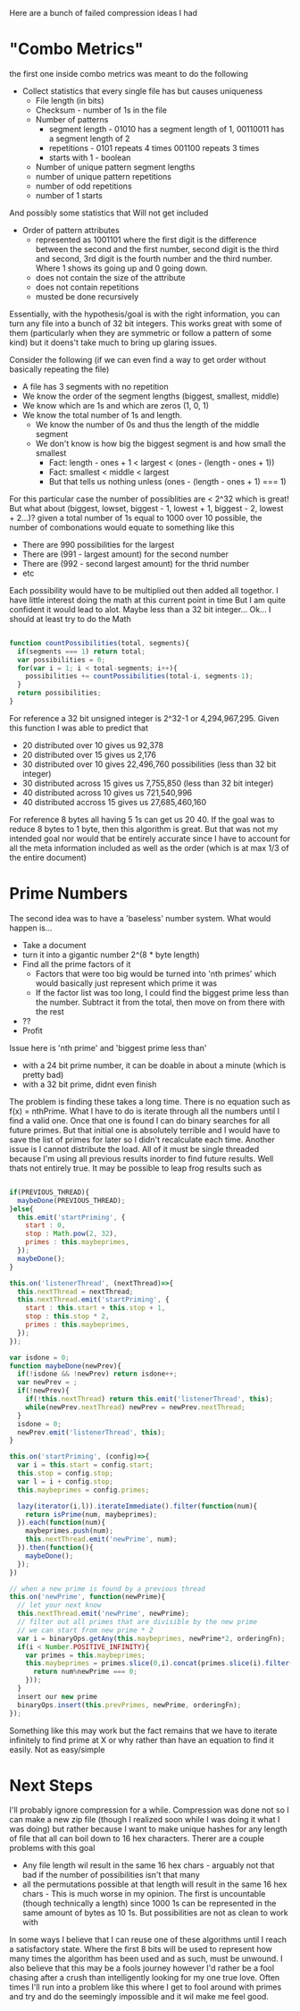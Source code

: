 Here are a bunch of failed compression ideas I had

# "Combo Metrics"

the first one inside combo metrics was meant to do the following
- Collect statistics that every single file has but causes uniqueness
  - File length (in bits)
  - Checksum - number of 1s in the file
  - Number of patterns
    - segment length - 01010 has a segment length of 1, 00110011 has a segment length of 2
    - repetitions - 0101 repeats 4 times 001100 repeats 3 times
    - starts with 1 - boolean
  - Number of unique pattern segment lengths
  - number of unique pattern repetitions
  - number of odd repetitions
  - number of 1 starts

And possibly some statistics that Will not get included
  - Order of pattern attributes
    - represented as 1001101 where the first digit is the difference between the second and the first number, second digit is the third and second, 3rd digit is the fourth number and the third number. Where 1 shows its going up and 0 going down.
    - does not contain the size of the attribute
    - does not contain repetitions
    - musted be done recursively

Essentially, with the hypothesis/goal is with the right information, you can turn any file into a bunch of 32 bit integers. This works great with some of them (particularly when they are symmetric or follow a pattern of some kind) but it doens't take much to bring up glaring issues.

Consider the following (if we can even find a way to get order without basically repeating the file)
- A file has 3 segments with no repetition
- We know the order of the segment lengths (biggest, smallest, middle)
- We know which are 1s and which are zeros (1, 0, 1)
- We know the total number of 1s and length.
  - We know the number of 0s and thus the length of the middle segment
  - We don't know is how big the biggest segment is and how small the smallest
    - Fact: length - ones + 1 < largest < (ones - (length - ones + 1))
    - Fact: smallest < middle < largest
    - But that tells us nothing unless (ones - (length - ones + 1) === 1)

For this particular case the number of possiblities are < 2^32 which is great! But what about (biggest, lowset, biggest - 1, lowest + 1, biggest - 2, lowest + 2...)? given a total number of 1s equal to 1000 over 10 possible, the number of combonations would equate to something like this
- There are 990 possibilities for the largest
- There are (991 - largest amount) for the second number
- There are (992 - second largest amount) for the thrid number
- etc

Each possibility would have to be multiplied out then added all togethor. I have little interest doing the math at this current point in time But I am quite confident it would lead to alot. Maybe less than a 32 bit integer... Ok... I should at least try to do the Math

```javascript

function countPossibilities(total, segments){
  if(segments === 1) return total;
  var possibilities = 0;
  for(var i = 1; i < total-segments; i++){
    possibilities += countPossibilities(total-i, segments-1);
  }
  return possibilities;
}

```

For reference a 32 bit unsigned integer is 2^32-1 or 4,294,967,295. Given this function I was able to predict that
- 20 distributed over 10 gives us 92,378
- 20 distributed over 15 gives us 2,176
- 30 distributed over 10 gives 22,496,760 possibilities (less than 32 bit integer)
- 30 distributed across 15 gives us 7,755,850 (less than 32 bit integer)
- 40 distributed across 10 gives us 721,540,996
- 40 distributed accross 15 gives us 27,685,460,160

For reference 8 bytes all having 5 1s can get us 20 40. If the goal was to reduce 8 bytes to 1 byte, then this algorithm is great. But that was not my intended goal nor would that be entirely accurate since I have to account for all the meta information included as well as the order (which is at max 1/3 of the entire document)

# Prime Numbers

The second idea was to have a 'baseless' number system. What would happen is...

- Take a document
- turn it into a gigantic number 2^(8 * byte length)
- Find all the prime factors of it
  - Factors that were too big would be turned into 'nth primes' which would basically just represent which prime it was
  - If the factor list was too long, I could find the biggest prime less than the number. Subtract it from the total, then move on from there with the rest
- ??
- Profit

Issue here is 'nth prime' and 'biggest prime less than'
- with a 24 bit prime number, it can be doable in about a minute (which is pretty bad)
- with a 32 bit prime, didnt even finish

The problem is finding these takes a long time. There is no equation such as f(x) = nthPrime. What I have to do is iterate through all the numbers until I find a valid one. Once that one is found I can do binary searches for all future primes. But that initial one is absolutely terrible and I would have to save the list of primes for later so I didn't recalculate each time. Another issue is I cannot distribute the load. All of it must be single threaded because I'm using all previous results inorder to find future results. Well thats not entirely true. It may be possible to leap frog results such as

```javascript

if(PREVIOUS_THREAD){
  maybeDone(PREVIOUS_THREAD);
}else{
  this.emit('startPriming', {
    start : 0,
    stop : Math.pow(2, 32),
    primes : this.maybeprimes,
  });
  maybeDone();
}

this.on('listenerThread', (nextThread)=>{
  this.nextThread = nextThread;
  this.nextThread.emit('startPriming', {
    start : this.start + this.stop + 1,
    stop : this.stop * 2,
    primes : this.maybeprimes,
  });
});

var isdone = 0;
function maybeDone(newPrev){
  if(!isdone && !newPrev) return isdone++;
  var newPrev = ;
  if(!newPrev){
    if(!this.nextThread) return this.emit('listenerThread', this);
    while(newPrev.nextThread) newPrev = newPrev.nextThread;
  }
  isdone = 0;
  newPrev.emit('listenerThread', this);
}

this.on('startPriming', (config)=>{
  var i = this.start = config.start;
  this.stop = config.stop;
  var l = i + config.stop;
  this.maybeprimes = config.primes;

  lazy(iterator(i,l)).iterateImmediate().filter(function(num){
    return isPrime(num, maybeprimes);
  }).each(function(num){
    maybeprimes.push(num);
    this.nextThread.emit('newPrime', num);
  }).then(function(){
    maybeDone();
  });
})

// when a new prime is found by a previous thread
this.on('newPrime', function(newPrime){
  // let your next know
  this.nextThread.emit('newPrime', newPrime);
  // filter out all primes that are divisible by the new prime
  // we can start from new prime * 2
  var i = binaryOps.getAny(this.maybeprimes, newPrime*2, orderingFn);
  if(i < Number.POSITIVE_INFINITY){
    var primes = this.maybeprimes;
    this.maybeprimes = primes.slice(0,i).concat(primes.slice(i).filter(function(num){
      return num%newPrime === 0;
    }));
  }
  insert our new prime
  binaryOps.insert(this.prevPrimes, newPrime, orderingFn);
});


```

Something like this may work but the fact remains that we have to iterate infinitely to find prime at X or why rather than have an equation to find it easily. Not as easy/simple



# Next Steps

I'll probably ignore compression for a while. Compression was done not so I can make a new zip file (though I realized soon while I was doing it what I was doing) but rather because I want to make unique hashes for any length of file that all can boil down to 16 hex characters. Therer are a couple problems with this goal

- Any file length wil result in the same 16 hex chars - arguably not that bad if the number of possibilities isn't that many
- all the permutations possible at that length will result in the same 16 hex chars - This is much worse in my opinion. The first is uncountable (though technically a length) since 1000 1s can be represented in the same amount of bytes as 10 1s. But possibilities are not as clean to work with

In some ways I believe that I can reuse one of these algorithms until I reach a satisfactory state. Where the first 8 bits will be used to represent how many times the algorithm has been used and as such, must be unwound. I also believe that this may be a fools journey however I'd rather be a fool chasing after a crush than intelligently looking for my one true love. Often times I'll run into a problem like this where I get to fool around with primes and try and do the seemingly impossible and it wil make me feel good.
